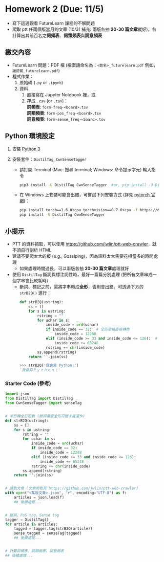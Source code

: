 # Homework 2 (Due: 11/5)

- 寫下這週觀看 FutureLearn 課程的不解問題
- 爬取 ptt 任兩個版當月的文章 (10/31 補充: 兩版各抽 **20-30 篇文章**就好)，各計算出其前百名之**詞頻表**、**詞類頻表**與**詞意頻表**


## 繳交內容

- FutureLearn 問題：PDF 檔 (檔案請命名為：`<姓名>_futurelearn.pdf` 例如，`謝舒凱_futurelearn.pdf`)
- 程式作業：
    1. 原始碼 (`.py` or `.ipynb`)
    2. 資料
        1. 直接寫在 Jupyter Notebook 裡，或
        2. 存成 `.csv` (or `.tsv`)：  
            **詞頻表**: `form-freq-<board>.tsv`  
            **詞類頻表**: `form-pos_freq-<board>.tsv`  
            **詞意頻表**: `form-sense_freq-<board>.tsv`



## Python 環境設定

1. 安裝 [Python 3](https://www.python.org/downloads/)

2. 安裝套件：`DistilTag`, `CwnSenseTagger`
    - 請打開 Terminal (Mac: 搜尋 terminal; Windows: 命令提示字元) 輸入指令
        ```bash
        pip3 install -U DistilTag CwnSenseTagger  #or, pip install -U DistilTag CwnSenseTagger
        ```
    - 在 Windows 上安裝可能會出錯，可嘗試下列安裝方式 (詳見 [pytorch 官網](https://pytorch.org/get-started/locally/))：
        ```bash
        pip install torch==1.6.0+cpu torchvision==0.7.0+cpu -f https://download.pytorch.org/whl/torch_stable.html
        pip install -U DistilTag CwnSenseTagger
        ```


## 小提示

- PTT 的資料抓取，可以使用 <https://github.com/jwlin/ptt-web-crawler>，就不須自行剖析 HTML
- 建議不要爬太大的板 (e.g., Gossiping)，因為語料太大需要花相當多的時間處理
    - 如果處理時間過長，可以兩版各抽 **20-30 篇文章**處理就好
- 使用 `DistilTag` 斷詞與標注詞性時，最好一篇篇分別處理 (把所有文章串成一個字串會比較耗時)
    - 斷詞、標記之前，需將字串轉成**全形**，否則會出錯。可透過下方的 `strB2Q()` 進行：
        ```python
        def strB2Q(ustring):
            ss = []
            for s in ustring:
                rstring = ""
                for uchar in s:
                    inside_code = ord(uchar)
                    if inside_code == 32:  # 全形空格直接轉換
                        inside_code = 12288
                    elif (inside_code >= 33 and inside_code <= 126):  # 全形字元（除空格）根據關係轉化
                        inside_code += 65248
                    rstring += chr(inside_code)
                ss.append(rstring)
            return ''.join(ss)
        
        >>> strB2Q('我會寫 Python!')
        '我會寫Ｐｙｔｈｏｎ！'
        ```


### Starter Code (參考)

```python
import json
from DistilTag import DistilTag
from CwnSenseTagger import senseTag


# 半形轉全形函數 (斷詞需要全形符號才能運作)
def strB2Q(ustring):
    ss = []
    for s in ustring:
        rstring = ""
        for uchar in s:
            inside_code = ord(uchar)
            if inside_code == 32:
                inside_code = 12288
            elif (inside_code >= 33 and inside_code <= 126):
                inside_code += 65248
            rstring += chr(inside_code)
        ss.append(rstring)
    return ''.join(ss)


# 讀取文章 (文章爬取見 https://github.com/jwlin/ptt-web-crawler)
with open("<某板文章>.json", "r", encoding="UTF-8") as f:
    articles = json.load(f)
    ## 後續處理...


# 斷詞、PoS tag、Sense tag
tagger = DistilTag()
for article in articles:
    tagged = tagger.tag(strB2Q(article))
    sense_tagged = senseTag(tagged)
    ## 後續處理...


# 計算詞頻表、詞類頻表、詞意頻表
## 後續處理...
```
